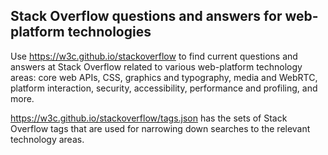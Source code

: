## Stack Overflow questions and answers for web-platform technologies

Use https://w3c.github.io/stackoverflow to find current questions and answers at Stack Overflow related to various web-platform technology areas: core web APIs, CSS, graphics and typography, media and WebRTC, platform interaction, security, accessibility, performance and profiling, and more.

https://w3c.github.io/stackoverflow/tags.json has the sets of Stack Overflow tags that are used for narrowing down searches to the relevant technology areas.
